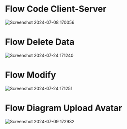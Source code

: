 # Flow Code Client-Server
![Screenshot 2024-07-08 170056](https://github.com/user-attachments/assets/31e9eb03-2f0d-4e06-bddf-d1b23a2c4dc8)
# Flow Delete Data
![Screenshot 2024-07-24 171240](https://github.com/user-attachments/assets/16832182-a934-4f5a-b320-59fe2f38c156)
# Flow Modify
![Screenshot 2024-07-24 171251](https://github.com/user-attachments/assets/eb990a3b-a9d5-433a-855e-b773dea9b808)
# Flow Diagram Upload Avatar
![Screenshot 2024-07-09 172932](https://github.com/user-attachments/assets/ea3a3379-404b-4694-b7b3-07081ad53f91)
